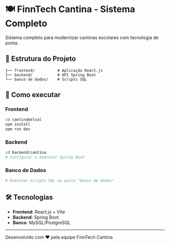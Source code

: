 # 🍽️ FinnTech Cantina - Sistema Completo

Sistema completo para modernizar cantinas escolares com tecnologia de ponta.

## 📁 Estrutura do Projeto

```
├── frontend/          # Aplicação React.js
├── backend/           # API Spring Boot
└── banco de dados/    # Scripts SQL
```

## 🚀 Como executar

### Frontend
```bash
cd cantinabelval
npm install
npm run dev
```

### Backend
```bash
cd backend/cantina
# Configurar e executar Spring Boot
```

### Banco de Dados
```bash
# Executar scripts SQL na pasta "banco de dados"
```

## 🛠️ Tecnologias

- **Frontend**: React.js + Vite
- **Backend**: Spring Boot
- **Banco**: MySQL/PostgreSQL

---
Desenvolvido com ❤️ pela equipe FinnTech Cantina